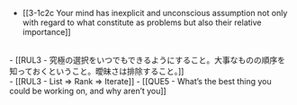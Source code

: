 - [[3-1c2c Your mind has inexplicit and unconscious assumption not only with regard to what constitute as problems but also their relative importance]]
<br>
- [[RUL3 - 究極の選択をいつでもできるようにすること。大事なものの順序を知っておくということ。曖昧さは排除すること。]]
<br>
- [[RUL3 - List ⇒ Rank ⇒ Iterate]]
- [[QUE5 - What’s the best thing you could be working on, and why aren’t you]]

